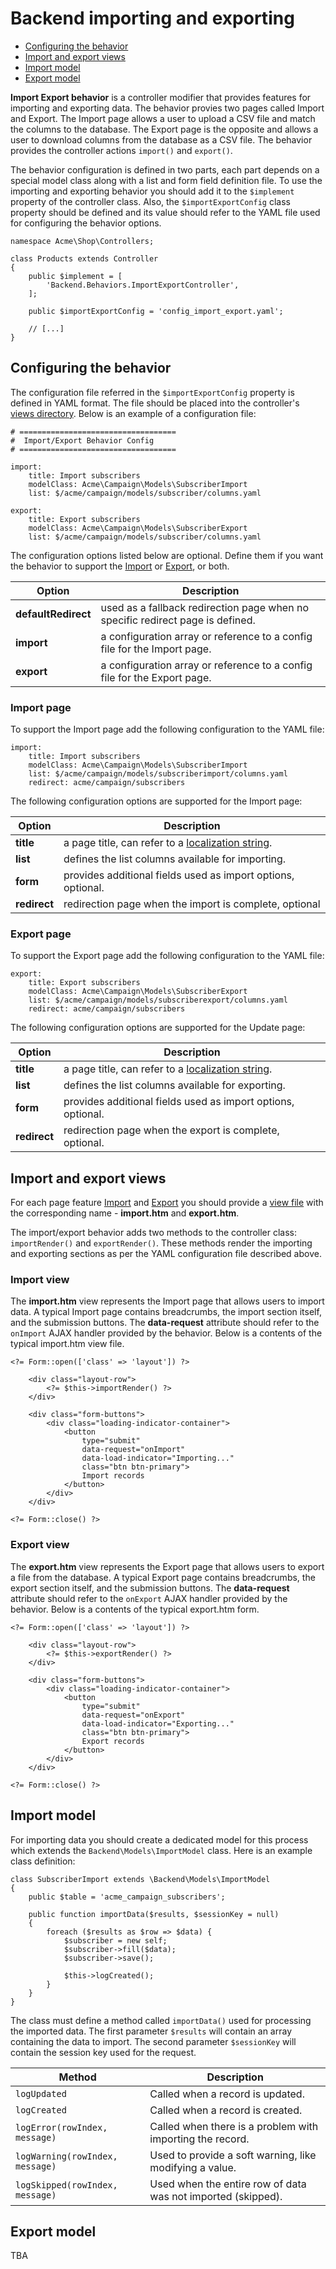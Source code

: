 # Backend importing and exporting

- [Configuring the behavior](#configuring-import-export)
- [Import and export views](#import-export-views)
- [Import model](#import-model)
- [Export model](#export-model)

**Import Export behavior** is a controller modifier that provides features for importing and exporting data. The behavior provies two pages called Import and Export. The Import page allows a user to upload a CSV file and match the columns to the database. The Export page is the opposite and allows a user to download columns from the database as a CSV file. The behavior provides the controller actions `import()` and `export()`.

The behavior configuration is defined in two parts, each part depends on a special model class along with a list and form field definition file. To use the importing and exporting behavior you should add it to the `$implement` property of the controller class. Also, the `$importExportConfig` class property should be defined and its value should refer to the YAML file used for configuring the behavior options.


    namespace Acme\Shop\Controllers;

    class Products extends Controller
    {
        public $implement = [
            'Backend.Behaviors.ImportExportController',
        ];

        public $importExportConfig = 'config_import_export.yaml';

        // [...]
    }

<a name="configuring-import-export" class="anchor" href="#configuring-import-export"></a>
## Configuring the behavior

The configuration file referred in the `$importExportConfig` property is defined in YAML format. The file should be placed into the controller's [views directory](controllers-views-ajax/#introduction). Below is an example of a configuration file:

    # ===================================
    #  Import/Export Behavior Config
    # ===================================

    import:
        title: Import subscribers
        modelClass: Acme\Campaign\Models\SubscriberImport
        list: $/acme/campaign/models/subscriber/columns.yaml

    export:
        title: Export subscribers
        modelClass: Acme\Campaign\Models\SubscriberExport
        list: $/acme/campaign/models/subscriber/columns.yaml

The configuration options listed below are optional. Define them if you want the behavior to support the [Import](#import-page) or [Export](#export-page), or both.

Option | Description
------------- | -------------
**defaultRedirect** | used as a fallback redirection page when no specific redirect page is defined.
**import** | a configuration array or reference to a config file for the Import page.
**export** | a configuration array or reference to a config file for the Export page.

<a name="import-page" class="anchor" href="#import-page"></a>
### Import page

To support the Import page add the following configuration to the YAML file:

    import:
        title: Import subscribers
        modelClass: Acme\Campaign\Models\SubscriberImport
        list: $/acme/campaign/models/subscriberimport/columns.yaml
        redirect: acme/campaign/subscribers

The following configuration options are supported for the Import page:

Option | Description
------------- | -------------
**title** | a page title, can refer to a [localization string](../plugin/localization).
**list** | defines the list columns available for importing.
**form** | provides additional fields used as import options, optional.
**redirect** | redirection page when the import is complete, optional

<a name="export-page" class="anchor" href="#export-page"></a>
### Export page

To support the Export page add the following configuration to the YAML file:

    export:
        title: Export subscribers
        modelClass: Acme\Campaign\Models\SubscriberExport
        list: $/acme/campaign/models/subscriberexport/columns.yaml
        redirect: acme/campaign/subscribers

The following configuration options are supported for the Update page:

Option | Description
------------- | -------------
**title** | a page title, can refer to a [localization string](../plugin/localization).
**list** | defines the list columns available for exporting.
**form** | provides additional fields used as import options, optional.
**redirect** | redirection page when the export is complete, optional.

<a name="import-export-views" class="anchor" href="#import-export-views"></a>
## Import and export views

For each page feature [Import](#import-page) and [Export](#export-page) you should provide a [view file](#introduction) with the corresponding name - **import.htm** and **export.htm**.

The import/export behavior adds two methods to the controller class: `importRender()` and `exportRender()`. These methods render the importing and exporting sections as per the YAML configuration file described above.

<a name="import-view" class="anchor" href="#import-view"></a>
### Import view

The **import.htm** view represents the Import page that allows users to import data. A typical Import page contains breadcrumbs, the import section itself, and the submission buttons. The **data-request** attribute should refer to the `onImport` AJAX handler provided by the behavior. Below is a contents of the typical import.htm view file.

    <?= Form::open(['class' => 'layout']) ?>

        <div class="layout-row">
            <?= $this->importRender() ?>
        </div>

        <div class="form-buttons">
            <div class="loading-indicator-container">
                <button
                    type="submit"
                    data-request="onImport"
                    data-load-indicator="Importing..."
                    class="btn btn-primary">
                    Import records
                </button>
            </div>
        </div>

    <?= Form::close() ?>

<a name="export-view" class="anchor" href="#export-view"></a>
### Export view

The **export.htm** view represents the Export page that allows users to export a file from the database. A typical Export page contains breadcrumbs, the export section itself, and the submission buttons. The **data-request** attribute should refer to the `onExport` AJAX handler provided by the behavior. Below is a contents of the typical export.htm form.

    <?= Form::open(['class' => 'layout']) ?>

        <div class="layout-row">
            <?= $this->exportRender() ?>
        </div>

        <div class="form-buttons">
            <div class="loading-indicator-container">
                <button
                    type="submit"
                    data-request="onExport"
                    data-load-indicator="Exporting..."
                    class="btn btn-primary">
                    Export records
                </button>
            </div>
        </div>

    <?= Form::close() ?>

<a name="import-model" class="anchor" href="#import-model"></a>
## Import model

For importing data you should create a dedicated model for this process which extends the `Backend\Models\ImportModel` class. Here is an example class definition:

    class SubscriberImport extends \Backend\Models\ImportModel
    {
        public $table = 'acme_campaign_subscribers';

        public function importData($results, $sessionKey = null)
        {
            foreach ($results as $row => $data) {
                $subscriber = new self;
                $subscriber->fill($data);
                $subscriber->save();

                $this->logCreated();
            }
        }
    }

The class must define a method called `importData()` used for processing the imported data. The first parameter `$results` will contain an array containing the data to import. The second parameter `$sessionKey` will contain the session key used for the request.

Method | Description
------------- | -------------
`logUpdated` | Called when a record is updated.
`logCreated` | Called when a record is created.
`logError(rowIndex, message)` | Called when there is a problem with importing the record.
`logWarning(rowIndex, message)` | Used to provide a soft warning, like modifying a value.
`logSkipped(rowIndex, message)` | Used when the entire row of data was not imported (skipped).

<a name="export-model" class="anchor" href="#export-model"></a>
## Export model

TBA
